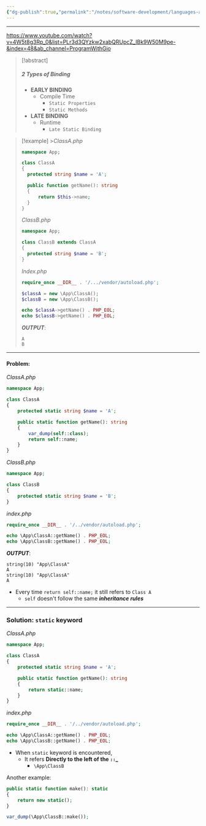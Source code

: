 ```yaml
---
{"dg-publish":true,"permalink":"/notes/software-development/languages-and-frameworks/web-development/backend/php/02-object-oriented-programming-oop/10-late-static-binding/01-late-static-binding/","tags":["programming","php","webdevelopment","backend","OOP"],"created":"2025-07-13T15:24:55.001+08:00"}
---
```



---

https://www.youtube.com/watch?v=4W5t8g3Rp_0&list=PLr3d3QYzkw2xabQRUpcZ_IBk9W50M9pe-&index=48&ab_channel=ProgramWithGio

> [!abstract]
>
> ##### 2 Types of Binding
>
> - **EARLY BINDING**
>   - Compile Time
>     - `Static Properties`
>     - `Static Methods`
> - **LATE BINDING**
>   - Runtime
>     - `Late Static Binding`

> [!example] >_ClassA.php_
>
> ```php
> namespace App;
>
> class ClassA
> {
> 	protected string $name = 'A';
>
> 	public function getName(): string
> 	{
> 		return $this->name;
> 	}
> }
> ```
>
> _ClassB.php_
>
> ```php
> namespace App;
>
> class ClassB extends ClassA
> {
> 	protected string $name = 'B';
> }
> ```
>
> _Index.php_
>
> ```php
> require_once __DIR__ . '/.../vendor/autoload.php';
>
> $classA = new \App\ClassA();
> $classB = new \App\ClassB();
>
> echo $classA->getName() . PHP_EOL;
> echo $classB->getName() . PHP_EOL;
> ```
>
> **_OUTPUT_**:
>
> ```
> A
> B
> ```

---

#### Problem:

_ClassA.php_

```php
namespace App;

class ClassA
{
	protected static string $name = 'A';

	public static function getName(): string
	{
		var_dump(self::class);
		return self::name;
	}
}
```

_ClassB.php_

```php
namespace App;

class ClassB
{
	protected static string $name = 'B';
}
```

_index.php_

```php
require_once __DIR__ . '/../vendor/autoload.php';

echo \App\ClassA::getName() . PHP_EOL;
echo \App\ClassB::getName() . PHP_EOL;
```

**_OUTPUT_**:

```
string(10) "App\ClassA"
A
string(10) "App\ClassA"
A
```

- Every time `return self::name;` it still refers to `Class A`
  - `self` doesn't follow the same **_inheritance rules_**

---

### Solution: `static` keyword

_ClassA.php_

```php
namespace App;

class ClassA
{
	protected static string $name = 'A';

	public static function getName(): string
	{
		return static::name;
	}
}
```

_index.php_

```php
require_once __DIR__ . '/../vendor/autoload.php';

echo \App\ClassA::getName() . PHP_EOL;
echo \App\ClassB::getName() . PHP_EOL;
```

- When `static` keyword is encountered,
  - It refers **Directly to the left of the `::`\_**
    - `\App\ClassB`

Another example:

```php
public static function make(): static
{
	return new static();
}
```

```php
var_dump(\App\ClassB::make());
```
